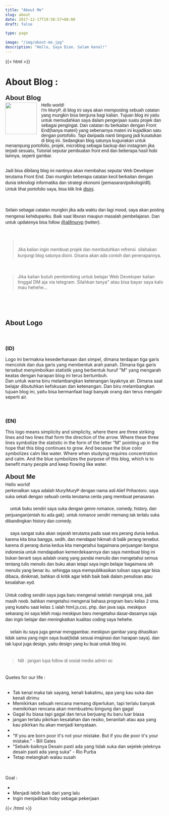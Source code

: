 ```yaml
---
title: "About Me"
slug: about
date: 2017-12-17T19:50:57+08:00
draft: false

type: page

image: "/img/about-me.jpg"
description: "Hello, Saya Dian. Salam kenal!"
---
```


{{< html >}}
<h1>
About Blog :</h1>
<h2 style="line-height: 1.38; margin-bottom: 0pt; margin-top: 0pt; text-align: left;"><span style="font-family: &quot;arial&quot;; vertical-align: baseline; white-space: pre-wrap;">About Blog</span></h2>
<div class="separator" style="clear: both; text-align: center;">
<a href="https://1.bp.blogspot.com/-ItqsWwZOvp0/XTBMHbyrH9I/AAAAAAAAEYI/uoF_ZBbe2GgZ8r4phdp1AlRHA2Bq0jZbQCLcBGAs/s1600/1562115832012.png" style="clear: left; float: left; margin-bottom: 1em; margin-right: 1em;"><img border="0" height="100px" src="https://1.bp.blogspot.com/-ItqsWwZOvp0/XTBMHbyrH9I/AAAAAAAAEYI/uoF_ZBbe2GgZ8r4phdp1AlRHA2Bq0jZbQCLcBGAs/s200/1562115832012.png" width="100px" /></a></div>
<div><span style="font-family: arial; white-space: pre-wrap;">Hello world!</span></div><div><span style="font-family: arial; white-space: pre-wrap;">I'm MuryP, di blog ini saya akan memposting sebuah catatan yang mungkin bisa berguna bagi kalian. Tujuan blog ini yaitu untuk memudahkan saya dalam pengerjaan suatu projek dan sebagai pengingat. Dan catatan itu berkaitan dengan Front End(hanya materi) yang sebenarnya materi ini kujadikan satu dengan portofolio. Tapi daripada nanti bingung jadi kusatukan di blog ini. Sedangkan blog satunya kugunakan untuk menampung portofolio, projek, microblog sebagai backup dari instagram jika terjadi sesuatu, Tutorial seputar pembuatan front end dan beberapa hasil hobi lainnya, seperti gambar. </span></div><div><span style="font-family: arial; white-space: pre-wrap;"><br /></span></div><div dir="ltr" style="line-height: 1.38; margin-bottom: 0pt; margin-top: 0pt;"><p style="text-align: left;"><span style="font-family: arial;"><span style="white-space: pre-wrap;">Jadi bisa dibilang blog ini nantinya akan membahas seputar Web Developer terutama Front End. Dan mungkin beberapa catatan kecil berkaitan dengan dunia teknologi informatika dan strategi ekonomi (pemasaran/psikologi/dll). Untuk lihat portofolio saya, bisa klik link <a href="https://murypstudio.my.id" target="_blank">disini</a>.</span></span></p><p style="text-align: left;"><span style="font-family: arial;"><span style="white-space: pre-wrap;"><br /></span></span></p><p style="text-align: left;"><span style="font-family: arial;"><span style="white-space: pre-wrap;">Selain sebagai catatan mungkin jika ada waktu dan lagi mood, saya akan posting mengenai kehidupanku. Baik saat liburan maupun masalah pembelajaran. Dan untuk updatenya bisa follow <a href="https://twitter.com/alifmuryp" rel="nofollow" target="_blank">@alifmuryp</a> (twitter).</span></span></p><p style="text-align: left;"><span style="font-family: arial;"><span style="white-space: pre-wrap;"><br /></span></span></p><span style="font-family: arial;"><span style="white-space: pre-wrap;"><blockquote>
Jika kalian ingin membuat projek dan membutuhkan refrensi  silahakan kunjungi blog satunya disini. Disana akan ada contoh dan penerapannya.</blockquote><p>&nbsp;</p></span></span></div><blockquote>Jika kalian butuh pembimbing untuk belajar Web Developer kalian tinggal DM aja via telegram. Silahkan tanya" atau bisa bayar saya kalo mau hehehe...</blockquote><p>&nbsp;</p>
<div><br /></div><h2 style="text-align: left;">About Logo</h2><div><div><b><br /></b></div><h3 style="text-align: left;"><b>(ID)</b></h3><div>Logo ini bermakna kesederhanaan dan simpel, dimana terdapan tiga garis mencolok dan dua garis yang membentuk arah panah. Dimana tiga garis tersebut menyimbolkan statistik yang berbentuk huruf "M" yang mengarah keatas dengan harapan blog ini terus bertumbuh.&nbsp;</div><div>Dan untuk warna biru melambangkan ketenangan layaknya air. Dimana saat belajar dibutuhkan kefokusan dan ketenangan. Dan biru melambangkan tujuan blog ini, yaitu bisa bermanfaat bagi banyak orang dan terus mengalir seperti air.</div></div><div><br /></div><div><br /></div><h3 style="text-align: left;"><b>(EN)</b></h3><div>This logo means simplicity and simplicity, where there are three striking lines and two lines that form the direction of the arrow. Where these three lines symbolize the statistic in the form of the letter "M" pointing up in the hope that this blog continues to grow. And because the blue color symbolizes calm like water. Where when studying requires concentration and calm. And the blue symbolizes the purpose of this blog, which is to benefit many people and keep flowing like water.</div><br />
<h2 style="line-height: 1.38; margin-bottom: 0pt; margin-top: 0pt; text-align: left;"><span style="font-family: &quot;arial&quot;; vertical-align: baseline; white-space: pre-wrap;"><b>About Me</b></span></h2><div style="line-height: 1.38; margin-bottom: 0pt; margin-top: 0pt; text-align: left;">Hello world!&nbsp;</div><div dir="ltr" style="line-height: 1.38; margin-bottom: 0pt; margin-top: 0pt;"><span style="font-family: &quot;arial&quot;; vertical-align: baseline; white-space: pre-wrap;">perkenalkan saya adalah Mury/MuryP dengan nama asli Alief Prihantoro. saya suka sekali dengan sebuah cerita terutama cerita yang membuat penasaran.</span></div><div dir="ltr" style="line-height: 1.38; margin-bottom: 0pt; margin-top: 0pt;"><span style="font-family: &quot;arial&quot;; vertical-align: baseline; white-space: pre-wrap;"><br /></span></div>
<div dir="ltr" style="line-height: 1.38; margin-bottom: 0pt; margin-top: 0pt;">
<span style="font-family: &quot;arial&quot;; vertical-align: baseline; white-space: pre-wrap;">&nbsp;&nbsp;&nbsp; </span><span style="font-family: &quot;arial&quot;; vertical-align: baseline; white-space: pre-wrap;">untuk buku sendiri saya suka dengan genre romance, comedy, history, dan perjuangan(entah itu ada gak). untuk romance sendiri memang tak terlalu suka </span><span style="font-family: arial; white-space: pre-wrap;">dibandingkan history dan comedy.</span></div><div dir="ltr" style="line-height: 1.38; margin-bottom: 0pt; margin-top: 0pt;"><span style="font-family: &quot;arial&quot;; vertical-align: baseline; white-space: pre-wrap;"><br /></span></div>
<div dir="ltr" style="line-height: 1.38; margin-bottom: 0pt; margin-top: 0pt;">
<span style="font-family: &quot;arial&quot;; vertical-align: baseline; white-space: pre-wrap;">&nbsp;&nbsp;&nbsp; </span><span style="font-family: &quot;arial&quot;; vertical-align: baseline; white-space: pre-wrap;">saya sangat suka akan sejarah terutama pada saat era perang dunia kedua. karena kita bisa bangga, sedih, dan mendapat hikmah di balik perang tersebut. karena di perang dunia kedua kita mengetahui bagaimana perjuangan bangsa indonesia untuk mendapatkan </span><span style="vertical-align: baseline;">kemerdekaannya&nbsp;</span><span style="font-family: arial; white-space: pre-wrap;">dan saya membuat blog ini bukan berarti saya adalah orang yang pandai menulis dan mengetahui semua tentang tulis menulis dan buku akan tetapi saya ingin belajar bagaimana sih menulis yang benar itu. sehingga saya mempublikasikan tulisan saya agar bisa dibaca, dinikmati, bahkan di kritik agar lebih baik baik dalam penulisan atau kesalahan eyd.</span></div><div dir="ltr" style="line-height: 1.38; margin-bottom: 0pt; margin-top: 0pt;"><span style="font-family: arial; white-space: pre-wrap;"><br /></span></div><div dir="ltr" style="line-height: 1.38; margin-bottom: 0pt; margin-top: 0pt;">U<span style="font-family: arial; white-space: pre-wrap;">ntuk coding sendiri saya juga baru mengenal setelah menginjak sma, jadi masih noob. bahkan mengetahui mengenai bahasa program baru kelas 2 sma. yang kutahu saat kelas 1 ialah html,js,css, php, dan java saja. meskipun sekarang ini saya lebih maju meskipun baru mengetahui dasar-dasarnya saja dan ingin belajar dan meningkatkan kualitas coding saya hehehe.</span></div><div dir="ltr" style="line-height: 1.38; margin-bottom: 0pt; margin-top: 0pt;"><span style="font-family: arial; white-space: pre-wrap;"><br /></span></div>
<div dir="ltr" style="line-height: 1.38; margin-bottom: 0pt; margin-top: 0pt;">
<span style="font-family: &quot;arial&quot;; vertical-align: baseline; white-space: pre-wrap;">&nbsp;&nbsp;&nbsp; </span><span style="font-family: &quot;arial&quot;; vertical-align: baseline; white-space: pre-wrap;">selain itu saya juga gemar menggambar, meskipun gambar yang dihasilkan tidak sama yang ingin saya buat(tidak sesuai imajinasi dan harapan saya). dan tak luput juga design, yaitu design yang ku buat untuk blog ini.</span></div><div dir="ltr" style="line-height: 1.38; margin-bottom: 0pt; margin-top: 0pt;"><span style="font-family: arial;"><span style="white-space: pre-wrap;"><br /></span></span>
<blockquote class="tr_bq">
<span style="font-family: &quot;arial&quot;; vertical-align: baseline; white-space: pre-wrap;">NB : jangan lupa follow di sosial media admin oc</span></blockquote>
</div>
<div dir="ltr" style="line-height: 1.38; margin-bottom: 0pt; margin-top: 0pt;">
<span style="font-family: &quot;arial&quot;; vertical-align: baseline; white-space: pre-wrap;"><br /></span></div>
<div>
Quetes for our life :<br />
<br />
<ul>
<li>Tak kenal maka tak sayang, kenali bakatmu, apa yang kau suka dan&nbsp; kenali dirimu</li>
<li>Memikirkan sebuah rencana memang diperlukan, tapi terlalu banyak memikirkan rencana akan membuatmu bingung dan gagal</li>
<li>Gagal itu biasa tapi gagal dan terus berjuang itu baru luar biasa</li>
<li>jangan terlalu pikirkan kesalahan dan resiko, beranilah atau apa yang kau pikirkan itu akan menjadi kenyataan.</li><li></li><li>“If you are born poor it's not your mistake. But if you die poor it's your mistake.” - Bill Gates&nbsp;</li><li>"Sebaik-baiknya Desain pasti ada yang tidak suka dan sejelek-jeleknya desain pasti ada yang suka" - Rio Purba</li><li>Tetap melangkah walau susah</li>
</ul>
<br />
<br />
Goal :<br />
<ul>
<li></li><li>Menjadi lebih baik dari yang lalu</li><li>Ingin menjadikan hoby sebagai pekerjaan</li>
</ul>
</div>

{{< /html >}}